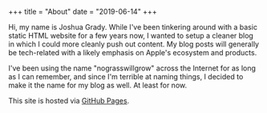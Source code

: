 +++
title = "About"
date = "2019-06-14"
+++

Hi, my name is Joshua Grady. While I've been tinkering around with a basic static HTML website for a few years now, I wanted to setup a cleaner blog in which I could more cleanly push out content. My blog posts will generally be tech-related with a likely emphasis on Apple's ecosystem and products.

I've been using the name "nograsswillgrow" across the Internet for as long as I can remember, and since I'm terrible at naming things, I decided to make it the name for my blog as well. At least for now.

This site is hosted via [GitHub Pages](https://pages.github.com).
